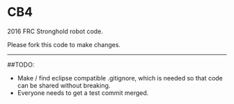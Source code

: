 # CB4
2016 FRC Stronghold robot code. 

Please fork this code to make changes.

***

##TODO:
- Make / find eclipse compatible .gitignore, which is needed so that code can be shared without breaking.
- Everyone needs to get a test commit merged. 
